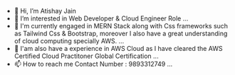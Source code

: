 - 👋 Hi, I’m Atishay Jain
- 👀 I’m interested in Web Developer & Cloud Engineer Role ...
- 🌱 I'm currently engaged in MERN Stack along with Css frameworks such as Tailwind Css & Bootstrap, moreover I also have a great understanding of cloud computing specially AWS. ...
- 📱 I'am also have a experience in AWS Cloud as I have cleared the AWS Certified Cloud Practitoner Global Certification ...
- 📫 How to reach me Contact Number : 9893312749 ...

<!---
Atishay180/Atishay180 is a ✨ special ✨ repository because its `README.md` (this file) appears on your GitHub profile.
You can click the Preview link to take a look at your changes.
--->
